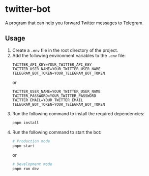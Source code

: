 # twitter-bot

A program that can help you forward Twitter messages to Telegram.

## Usage

1. Create a `.env` file in the root directory of the project.
2. Add the following environment variables to the `.env` file:
   ```shell
   TWITTER_API_KEY=YOUR_TWITTER_API_KEY
   TWITTER_USER_NAME=YOUR_TWITTER_USER_NAME
   TELEGRAM_BOT_TOKEN=YOUR_TELEGRAM_BOT_TOKEN
   ```
   or
   ```shell
   TWITTER_USER_NAME=YOUR_TWITTER_USER_NAME
   TWITTER_PASSWORD=YOUR_TWITTER_PASSWORD
   TWITTER_EMAIL=YOUR_TWITTER_EMAIL
   TELEGRAM_BOT_TOKEN=YOUR_TELEGRAM_BOT_TOKEN
   ```
3. Run the following command to install the required dependencies:
   ```bash
   pnpm install
   ```
4. Run the following command to start the bot:
   ```bash
   # Production mode
   pnpm start
   ```
   or
   ```bash
   # Development mode
   pnpm run dev
   ```



